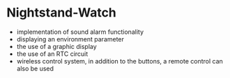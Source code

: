 # Nightstand-Watch
- implementation of sound alarm functionality  
- displaying an environment parameter 
- the use of a graphic display 
- the use of an RTC circuit 
- wireless control system, in addition to the buttons, a remote control can also be used
